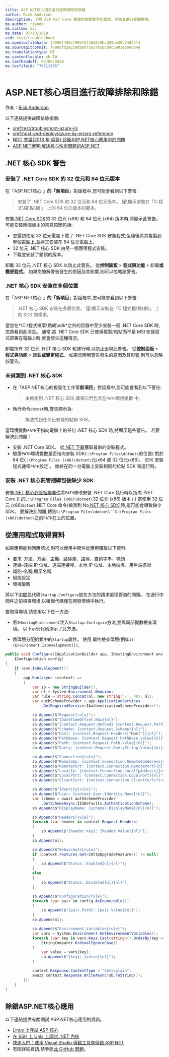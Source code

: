 ```yaml
---
title: ASP.NET核心項目進行故障排除和除錯
author: Rick-Anderson
description: 了解 ASP.NET Core 專案的相關警告和錯誤，並為其進行疑難排解。
ms.author: riande
ms.custom: mvc
ms.date: 07/10/2019
uid: test/troubleshoot
ms.openlocfilehash: 345967f08cf99ef5f18d0c9bcd59ab29c74454f1
ms.sourcegitcommit: f7886fd2e219db9d7ce27b16c0dc5901e658d64e
ms.translationtype: MT
ms.contentlocale: zh-TW
ms.lasthandoff: 04/06/2020
ms.locfileid: "79511505"
---
```

# <a name="troubleshoot-and-debug-aspnet-core-projects"></a>ASP.NET核心項目進行故障排除和除錯

作者：[Rick Anderson](https://twitter.com/RickAndMSFT)

以下連結提供故障排除指南:

* <xref:test/troubleshoot-azure-iis>
* <xref:host-and-deploy/azure-iis-errors-reference>
* [NDC 會議(2018 年 倫敦):診斷ASP.NET核心應用中的問題](https://www.youtube.com/watch?v=RYI0DHoIVaA)
* [ASP.NET博客:解決核心性能問題的ASP.NET](https://blogs.msdn.microsoft.com/webdev/2018/05/23/asp-net-core-performance-improvements/)

## <a name="net-core-sdk-warnings"></a>.NET 核心 SDK 警告

### <a name="both-the-32-bit-and-64-bit-versions-of-the-net-core-sdk-are-installed"></a>安裝了 .NET Core SDK 的 32 位元和 64 位元版本

在「ASP.NET核心 **」的「新項目**」對話框中,您可能會看到以下警告:

> 安裝了 .NET Core SDK 的 32 位元和 64 位元版本。 僅\\顯示安裝在「C:程式\\檔\\點\\網 」 上的 64 位元版本的範本。

安裝[.NET Core SDK](https://dotnet.microsoft.com/download/dotnet-core)的 32 位元 (x86) 和 64 位元 (x64) 版本時,將顯示此警告。 可能安裝兩個版本的常見原因包括:

* 您最初使用 32 位元電腦下載了 .NET Core SDK 安裝程式,但隨後將其複製到整個電腦上,並將其安裝在 64 位元電腦上。
* 32 位元 .NET 核心 SDK 由另一個應用程式安裝。
* 下載並安裝了錯誤的版本。

卸載 32 位元 .NET 核心 SDK 以防止此警告。 從**控制面板** > **程式與功能** > 卸載**或變更程式**。 如果您瞭解警告發生的原因及其影響,則可以忽略該警告。

### <a name="the-net-core-sdk-is-installed-in-multiple-locations"></a>.NET 核心 SDK 安裝在多個位置

在「ASP.NET核心 **」的「新項目**」對話框中,您可能會看到以下警告:

> .NET 核心 SDK 安裝在多個位置。 僅\\顯示安裝在「C:程式檔\\點\\網\\」 上的 SDK 的樣本。

當您在*\\C:\\程式檔案\\點網\\sdk*之外的目錄中至少安裝一個 .NET Core SDK 時,您將看到此消息。 通常,當 .NET Core SDK 已使用複製/粘貼而不是 MSI 安裝程式部署在電腦上時,就會發生這種情況。

卸載所有 32 位元 .NET 核心 SDK 和運行時,以防止出現此警告。 從**控制面板** > **程式與功能** > 卸載**或變更程式**。 如果您瞭解警告發生的原因及其影響,則可以忽略該警告。

### <a name="no-net-core-sdks-were-detected"></a>未偵測到 .NET 核心 SDK

* 在「ASP.NET核心的視覺化工作室**新項目**」對話框中,您可能會看到以下警告:

  > 未檢測到 .NET 核心 SDK,確保它們包含在`PATH`環境變數 中。

* 執行命令`dotnet`時,警告顯示為:

  > 無法找到任何已安裝的點網 SDK。

當環境變數`PATH`不指向電腦上的任何 .NET 核心 SDK 時,將顯示這些警告。 若要解決此問題：

* 安裝 .NET Core SDK。 從[.NET 下載](https://dotnet.microsoft.com/download)獲取最新的安裝程式。
* 驗證`PATH`環境變數是否指向安裝 SDK`C:\Program Files\dotnet\`的位置( 對於 64 位`C:\Program Files (x86)\dotnet\`元/x64 或 32 位元/x86)。 SDK 安裝程式通常`PATH`設定 。 始終在同一台電腦上安裝相同的位點 SDK 和運行時。

### <a name="missing-sdk-after-installing-the-net-core-hosting-bundle"></a>安裝 .NET 核心託管捆綁包後缺少 SDK

安裝[.NET 核心託管捆綁套件](xref:host-and-deploy/iis/index#install-the-net-core-hosting-bundle)將`PATH`修改安裝 .NET Core 執行時以指向 .NET Core () 的`C:\Program Files (x86)\dotnet\`32 位元 (x86) 版本 ( ) 當使用 32 位元 (x86)`dotnet`.NET Core 命令(檢測到 No[.NET 核心 SDK)](#no-net-core-sdks-were-detected)時,這可能會導致缺少 SDK。 要解決此問題,轉到`C:\Program Files\dotnet\``C:\Program Files (x86)\dotnet\`之前`PATH`在上的位置。

## <a name="obtain-data-from-an-app"></a>從應用程式取得資料

如果應用能夠回應請求,則可以使用中間件從應用獲取以下資料:

* 要求&ndash;方法、方案、主機、路徑庫、路徑、查詢字串、標頭
* 連線&ndash;遠端 IP 位址、遠端連接埠、本地 IP 位址、本地端埠、用戶端憑證
* 識別&ndash;名稱,顯示名稱
* 組態設定
* 環境變數

將以下[中間件](xref:fundamentals/middleware/index#create-a-middleware-pipeline-with-iapplicationbuilder)代碼`Startup.Configure`放在方法的請求處理管道的開頭。 在運行中間件之前檢查環境,以確保代碼僅在開發環境中執行。

要取得環境,請使用以下任一方法:

* 將`IHostingEnvironment`注入`Startup.Configure`方法,並與局部變數檢查環境。 以下示例代碼演示了此方法。

* 將環境分配給類中的`Startup`屬性。 使用 屬性檢查環境(例如`if (Environment.IsDevelopment())`,

```csharp
public void Configure(IApplicationBuilder app, IHostingEnvironment env, 
    IConfiguration config)
{
    if (env.IsDevelopment())
    {
        app.Run(async (context) =>
        {
            var sb = new StringBuilder();
            var nl = System.Environment.NewLine;
            var rule = string.Concat(nl, new string('-', 40), nl);
            var authSchemeProvider = app.ApplicationServices
                .GetRequiredService<IAuthenticationSchemeProvider>();

            sb.Append($"Request{rule}");
            sb.Append($"{DateTimeOffset.Now}{nl}");
            sb.Append($"{context.Request.Method} {context.Request.Path}{nl}");
            sb.Append($"Scheme: {context.Request.Scheme}{nl}");
            sb.Append($"Host: {context.Request.Headers["Host"]}{nl}");
            sb.Append($"PathBase: {context.Request.PathBase.Value}{nl}");
            sb.Append($"Path: {context.Request.Path.Value}{nl}");
            sb.Append($"Query: {context.Request.QueryString.Value}{nl}{nl}");

            sb.Append($"Connection{rule}");
            sb.Append($"RemoteIp: {context.Connection.RemoteIpAddress}{nl}");
            sb.Append($"RemotePort: {context.Connection.RemotePort}{nl}");
            sb.Append($"LocalIp: {context.Connection.LocalIpAddress}{nl}");
            sb.Append($"LocalPort: {context.Connection.LocalPort}{nl}");
            sb.Append($"ClientCert: {context.Connection.ClientCertificate}{nl}{nl}");

            sb.Append($"Identity{rule}");
            sb.Append($"User: {context.User.Identity.Name}{nl}");
            var scheme = await authSchemeProvider
                .GetSchemeAsync(IISDefaults.AuthenticationScheme);
            sb.Append($"DisplayName: {scheme?.DisplayName}{nl}{nl}");

            sb.Append($"Headers{rule}");
            foreach (var header in context.Request.Headers)
            {
                sb.Append($"{header.Key}: {header.Value}{nl}");
            }
            sb.Append(nl);

            sb.Append($"Websockets{rule}");
            if (context.Features.Get<IHttpUpgradeFeature>() != null)
            {
                sb.Append($"Status: Enabled{nl}{nl}");
            }
            else
            {
                sb.Append($"Status: Disabled{nl}{nl}");
            }

            sb.Append($"Configuration{rule}");
            foreach (var pair in config.AsEnumerable())
            {
                sb.Append($"{pair.Path}: {pair.Value}{nl}");
            }
            sb.Append(nl);

            sb.Append($"Environment Variables{rule}");
            var vars = System.Environment.GetEnvironmentVariables();
            foreach (var key in vars.Keys.Cast<string>().OrderBy(key => key, 
                StringComparer.OrdinalIgnoreCase))
            {
                var value = vars[key];
                sb.Append($"{key}: {value}{nl}");
            }

            context.Response.ContentType = "text/plain";
            await context.Response.WriteAsync(sb.ToString());
        });
    }
}
```

## <a name="debug-aspnet-core-apps"></a>除錯ASP.NET核心應用

以下連結提供有關調試 ASP.NET核心應用的資訊。

* [Linux 上呼試 ASP 核心](https://devblogs.microsoft.com/premier-developer/debugging-asp-core-on-linux-with-visual-studio-2017/)
* [在 SSH 上 Unix 上調試 .NET 內核](https://devblogs.microsoft.com/devops/debugging-net-core-on-unix-over-ssh/)
* [快速入門：使用 Visual Studio 偵錯工具來偵錯 ASP.NET](/visualstudio/debugger/quickstart-debug-aspnet)
* 有關詳細資訊,請參閱[此 GitHub 問題](https://github.com/dotnet/AspNetCore.Docs/issues/2960)。
